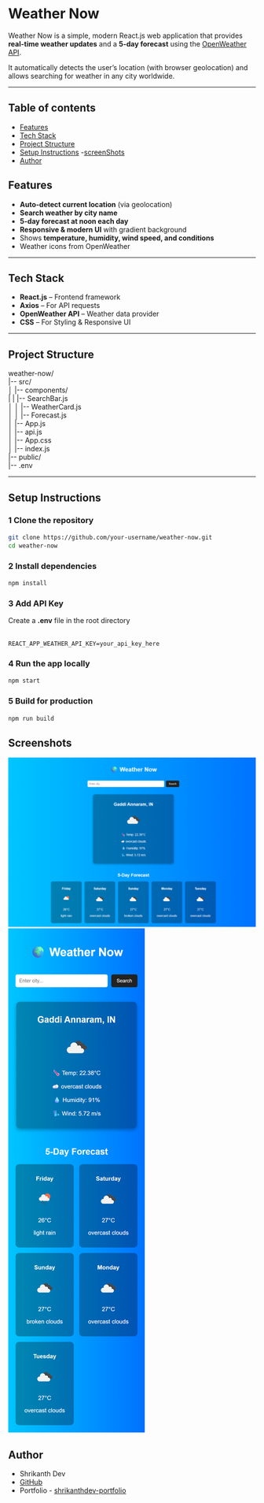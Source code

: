# Weather Now

Weather Now is a simple, modern React.js web application that provides **real-time weather updates** and a **5-day forecast** using the [OpenWeather API](https://openweathermap.org/).  

It automatically detects the user’s location (with browser geolocation) and allows searching for weather in any city worldwide.  

---

## Table of contents

- [Features](#Features)
- [Tech Stack](#TeckStack)
- [Project Structure](#ProjectStructure)
- [Setup Instructions](#SetupInstructions)
-[screenShots](#screenShots)
- [Author](#author)

## Features

- **Auto-detect current location** (via geolocation)  
- **Search weather by city name**  
- **5-day forecast at noon each day**  
- **Responsive & modern UI** with gradient background  
- Shows **temperature, humidity, wind speed, and conditions**  
- Weather icons from OpenWeather  

---

## Tech Stack

- **React.js** – Frontend framework  
- **Axios** – For API requests  
- **OpenWeather API** – Weather data provider  
- **CSS** – For Styling & Responsive UI  

---

## Project Structure

weather-now/ \
|-- src/ \
│ |-- components/ \
| | |-- SearchBar.js \
│ │ |-- WeatherCard.js  \
│ │ |-- Forecast.js  \
│ |-- App.js  \
│ |-- api.js  \
│ |-- App.css \
│ |-- index.js  \
|-- public/  \
|-- .env  

---

## Setup Instructions

### 1 Clone the repository
```bash
git clone https://github.com/your-username/weather-now.git
cd weather-now

```
### 2 Install dependencies
```bash
npm install
```
### 3 Add API Key

Create a **.env** file in the root directory 

```env

REACT_APP_WEATHER_API_KEY=your_api_key_here

```

### 4 Run the app locally
```bash
npm start
```

### 5 Build for production
```bash
npm run build
```

## Screenshots
![](public/Images/Screenshots/desktop_Image.png)
![](public/Images/Screenshots/mobileView_Image.png)

## Author

- Shrikanth Dev
- [GitHub](https://github.com/shrikanth-dev)
- Portfolio - [shrikanthdev-portfolio](https://shrikanthdev-portfolio.vercel.app/)



